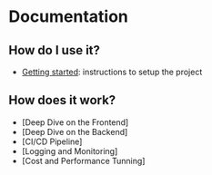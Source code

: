 # Documentation

## How do I use it?

- [Getting started](getting_started.md): instructions to setup the project

## How does it work?

- [Deep Dive on the Frontend]
- [Deep Dive on the Backend]
- [CI/CD Pipeline]
- [Logging and Monitoring]
- [Cost and Performance Tunning]
